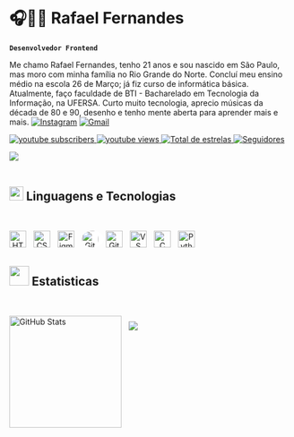 # 🎧👨‍💻 Rafael Fernandes

**`Desenvolvedor Frontend`**

Me chamo Rafael Fernandes, tenho 21 anos e sou nascido em São Paulo, mas moro com minha família no Rio Grande do Norte. Concluí meu ensino médio na escola 26 de Março; já fiz curso de informática básica. Atualmente, faço faculdade de BTI - Bacharelado em Tecnologia da Informação, na UFERSA. Curto muito tecnologia, aprecio músicas da década de 80 e 90, desenho e tenho mente aberta para aprender mais e mais.
[![Instagram](https://img.shields.io/badge/Instagram-E4405F?style=for-the-badge&logo=instagram&logoColor=white)](https://instagram.com/rafael_fernandes020)
[![Gmail](https://img.shields.io/badge/Gmail-E4405F?style=for-the-badge&logo=gmail&logoColor=white)](mailto:josepatrickhotmail710@gmail.com)
<p align="left">
   <a href="https://www.youtube.com/@rafaelfernandes2242?sub_confirmation=1">
        <img 
            alt="youtube subscribers" 
            title="Inscreva-se no meu canal" 
            src="https://custom-icon-badges.demolab.com/youtube/channel/subscribers/UCo-gJ8RnTn5akHqHvO55DVA?color=%23E05D44&label=Inscritos&logo=video&logoColor=white&style=for-the-badge&labelColor=CE4630"
            src="https://custom-icon-badges.demolab.com/youtube/channel/subscribers/UCo-gJ8RnTn5akHqHvO55DVA?color=%23E05D44&label=Inscreva-se&logo=video&logoColor=white&style=for-the-badge&labelColor=CE4630"
        />
    </a>
    <a href="https://www.youtube.com/@rafaelfernandes2242">
        <img 
            alt="youtube views" 
            title="Vizualizações no YouTube" 
            src="https://custom-icon-badges.demolab.com/youtube/channel/views/UCo-gJ8RnTn5akHqHvO55DVA?color=%23E1AD0E&logo=eye&logoColor=white&style=for-the-badge&labelColor=C79600"
        />
    </a> 
    <a href="https://github.com/RafaelFernaa?tab=repositories&sort=stargazers">
        <img 
            alt="Total de estrelas" 
            title="Total de estrelas GitHub" 
            src="https://custom-icon-badges.demolab.com/github/stars/RafaelFernaa?color=55960c&style=for-the-badge&labelColor=488207&logo=star&label=estrelas"
        />
    </a>
    <a href="https://github.com/RafaelFernaa?tab=followers">
        <img 
            alt="Seguidores" 
            title="Me siga no GitHub" 
            src="https://custom-icon-badges.demolab.com/github/followers/RafaelFernaa?color=236ad3&labelColor=1155ba&style=for-the-badge&logo=github&label=Seguidores&logoColor=white"
        />
    </a>
</p>

<img src="https://user-images.githubusercontent.com/73097560/115834477-dbab4500-a447-11eb-908a-139a6edaec5c.gif"><br><br>
## <img src="https://media2.giphy.com/media/QssGEmpkyEOhBCb7e1/giphy.gif?cid=ecf05e47a0n3gi1bfqntqmob8g9aid1oyj2wr3ds3mg700bl&rid=giphy.gif" width ="25"><b> Linguagens e Tecnologias</b>
<br>

<div align="center">

<img 
    align="left" 
    alt="HTML"
    title="HTML" 
    width="30px" 
    style="padding-right: 10px;" 
    src="https://cdn.jsdelivr.net/gh/devicons/devicon@latest/icons/html5/html5-original.svg" 
/>
<img 
    align="left" 
    alt="CSS" 
    title="CSS"
    width="30px" 
    style="padding-right: 10px;" 
    src="https://cdn.jsdelivr.net/gh/devicons/devicon@latest/icons/css3/css3-original.svg" 
/>
<img 
    align="left" 
    alt="Figma"
    title="Figma" 
    width="30px" 
    style="padding-right: 10px;" 
    src="https://cdn.jsdelivr.net/gh/devicons/devicon@latest/icons/figma/figma-original.svg" 
/>
<img 
    align="left" 
    alt="GitHub"
    title="GitHub" 
    width="30px" 
    style="padding-right: 10px; background-color: white; border-radius: 50%;" 
    src="https://cdn.jsdelivr.net/gh/devicons/devicon@latest/icons/github/github-original.svg" 
/>
<img 
    align="left" 
    alt="Git" 
    title="Git"
    width="30px" 
    style="padding-right: 10px;" 
    src="https://cdn.jsdelivr.net/gh/devicons/devicon@latest/icons/git/git-original.svg" 
/>
<img 
  align="left" 
  alt="VS Code"
  title="Visual Studio Code" 
  width="30px" 
  style="padding-right: 10px;" 
  src="https://cdn.jsdelivr.net/gh/devicons/devicon@latest/icons/vscode/vscode-original.svg" 
/>
<img 
    align="left" 
    alt="C"
    title="C" 
    width="30px" 
    style="padding-right: 10px;" 
    src="https://cdn.jsdelivr.net/gh/devicons/devicon@latest/icons/c/c-original.svg" 
/>
<img 
    align="left" 
    alt="Python" 
    title="Python"
    width="30px" 
    style="padding-right: 10px;" 
    src="https://cdn.jsdelivr.net/gh/devicons/devicon@latest/icons/python/python-original.svg" 
    />
    <br>
     <br>
<div align="left">
    
<img src="https://media.giphy.com/media/iY8CRBdQXODJSCERIr/giphy.gif" width="35"><b> Estatisticas </b>
---
<br>
<div align="left">

<!-- Estatísticas do GitHub -->
<img 
  align="left" 
  alt="GitHub Stats" 
  height="200" 
  style="padding-right: 10px;" 
  src="https://github-readme-stats.vercel.app/api?username=RafaelFernaa&show_icons=true&theme=tokyonight&include_all_commits=true&locale=pt-br" 
/>

<!-- GIF animado -->
<img 
  src="https://user-images.githubusercontent.com/73097560/115834477-dbab4500-a447-11eb-908a-139a6edaec5c.gif"
  style="margin-top: 10px;"
/>

<!-- Espaço extra abaixo para separar do próximo bloco -->
<br><br><br>
